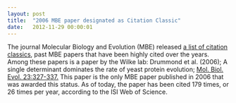 ```yaml
---
layout: post
title:  "2006 MBE paper designated as Citation Classic"
date:   2012-11-29 00:00:01
---
```

The journal Molecular Biology and Evolution (MBE) released [a list of citation classics](http://mbe.oxfordjournals.org/content/early/2012/11/20/molbev.mss245.full.html), past MBE papers that have been highly cited over the years. Among these papers is a paper by the Wilke lab: Drummond et al. (2006); A single determinant dominates the rate of yeast protein evolution; [Mol. Biol. Evol. 23:327-337.](http://dx.doi.org/10.1093/molbev/msj038) This paper is the only MBE paper published in 2006 that was awarded this status. As of today, the paper has been cited 179 times, or 26 times per year, according to the ISI Web of Science.
